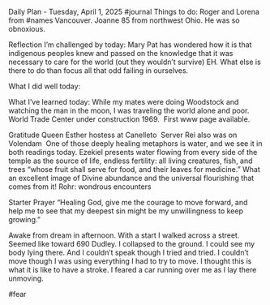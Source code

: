 Daily Plan - Tuesday, April 1, 2025
#journal
Things to do:
Roger and Lorena from #names Vancouver. Joanne 85 from northwest Ohio. He was so obnoxious. 


Reflection
I’m challenged by today:
Mary Pat has wondered how it is that indigenous peoples knew and passed on the knowledge that it was necessary to care for the world (out they wouldn’t survive)
EH. What else is there to do than focus all that odd failing in ourselves. 

What I did well today:


What I’ve learned today:
While my mates were doing Woodstock and watching the man in the moon, I was traveling the world alone and poor. 
World Trade Center under construction 1969. 
First www page available. 

Gratitude
Queen Esther hostess at Canelleto 
Server Rei also was on Volendam 
One of those deeply healing metaphors is water, and we see it in both readings today. Ezekiel presents water flowing from every side of the temple as the source of life, endless fertility: all living creatures, fish, and trees “whose fruit shall serve for food, and their leaves for medicine.” What an excellent image of Divine abundance and the universal flourishing that comes from it! Rohr: wondrous encounters 

Starter Prayer
“Healing God, give me the courage to move forward, and help me to see that my deepest sin might be my unwillingness to keep growing.”

Awake from dream in afternoon. With a start I walked across a street. Seemed like toward 690 Dudley. I collapsed to the ground. I could see my body lying there. And I couldn’t speak though I tried and tried. I couldn’t move though I was using everything I had to try to move. I thought this is what it is like to have a stroke. I feared a car running over me as I lay there unmoving. 

#fear
